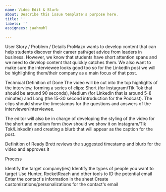 ```yaml
---
name: Video Edit & Blurb
about: Describe this issue template's purpose here.
title: ''
labels: ''
assignees: jaahmuhl

---
```


User Story / Problem / Details
ProMazo wants to develop content that can help students discover their career path/get advice from leaders in business. However, we know that students have short attention spans and we need to develop content that quickly catches them. We also want to make sure the interviewee looks good too so for the LinkedIn post we will be highlighting them/their company as a main focus of that post.

Technical Definition of Done
The video will be cut into the top highlights of the interview, forming a series of clips: Short (for Instagram/Tik Tok that should be around 90 seconds), Medium (for LinkedIn that is around 5-8 minutes) and Long (the 15-30 second introduction for the Podcast). The clips should show the timestamps for the questions and answers of the interviewer/interviewee. 

The editor will also be in charge of developing the styling of the video for the short and medium form (how should we show it on Instagram/Tik Tok/LinkedIn) and creating a blurb that will appear as the caption for the post.

Definition of Ready
Brett reviews the suggested timestamp and blurb for the video and approves it

Process

 Identify the target company(ies)
 Identify the types of people you want to target
 Use Hunter, RocketReach and other tools to ID the potential email
 Enter the contact's information in the sheet
 Create customizations/personalizations for the contact's email
